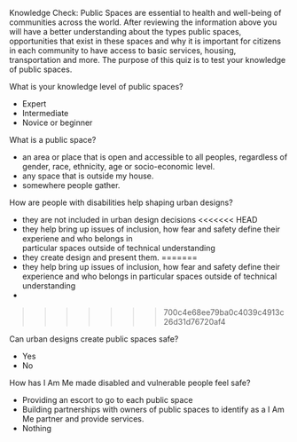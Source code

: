 Knowledge Check: 
 Public Spaces are essential to health and well-being of communities across the world.  After reviewing the information above you will have a better understanding about the types public spaces, opportunities that exist in these spaces and why it is important for citizens in each community to have access to basic services, housing, transportation and more. The purpose of this quiz is to test your knowledge of public spaces. 

 What is your knowledge level of public spaces?
 - Expert 
 - Intermediate
 - Novice or beginner 

 What is a public space?
- an area or place that is open and accessible to all peoples, regardless of gender, race, ethnicity, age or 
  socio-economic level.
- any space that is outside my house. 
- somewhere people gather. 

How are people with disabilities help shaping urban designs?
- they are not included in urban design decisions
<<<<<<< HEAD
- they help bring up issues of inclusion, how fear and safety define their experiene and who belongs in    
  particular spaces outside of technical understanding
- they create design and present them. 
=======
- they help bring up issues of inclusion, how fear and safety define their experience and who belongs in particular spaces outside of technical understanding
- 
>>>>>>> 700c4e68ee79ba0c4039c4913c26d31d76720af4

Can urban designs create public spaces safe?
- Yes
- No

How has I Am Me made disabled and vulnerable people feel safe?
- Providing an escort to go to each public space
- Building partnerships with owners of public spaces to identify as a I Am Me partner and provide services.
- Nothing 
 
